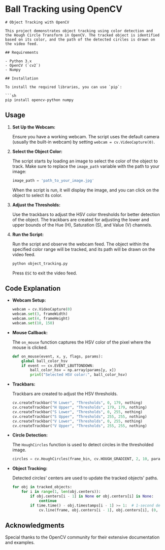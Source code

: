 # Ball Tracking using OpenCV
```
# Object Tracking with OpenCV

This project demonstrates object tracking using color detection and the Hough Circle Transform in OpenCV. The tracked object is identified based on its color, and the path of the detected circles is drawn on the video feed.

## Requirements

- Python 3.x
- OpenCV (`cv2`)
- Numpy

## Installation

To install the required libraries, you can use `pip`:

```sh
pip install opencv-python numpy
```

## Usage

1. **Set Up the Webcam:**

   Ensure you have a working webcam. The script uses the default camera (usually the built-in webcam) by setting `webcam = cv.VideoCapture(0)`.

2. **Select the Object Color:**

   The script starts by loading an image to select the color of the object to track. Make sure to replace the `image_path` variable with the path to your image:

   ```python
   image_path = 'path_to_your_image.jpg'
   ```

   When the script is run, it will display the image, and you can click on the object to select its color.

3. **Adjust the Thresholds:**

   Use the trackbars to adjust the HSV color thresholds for better detection of the object. The trackbars are created for adjusting the lower and upper bounds of the Hue (H), Saturation (S), and Value (V) channels.

4. **Run the Script:**

   Run the script and observe the webcam feed. The object within the specified color range will be tracked, and its path will be drawn on the video feed.

   ```sh
   python object_tracking.py
   ```

   Press `ESC` to exit the video feed.

## Code Explanation

- **Webcam Setup:**

  ```python
  webcam = cv.VideoCapture(0)
  webcam.set(3, frameWidth)
  webcam.set(4, frameHeight)
  webcam.set(10, 150)
  ```

- **Mouse Callback:**

  The `on_mouse` function captures the HSV color of the pixel where the mouse is clicked.

  ```python
  def on_mouse(event, x, y, flags, params):
      global ball_color_hsv
      if event == cv.EVENT_LBUTTONDOWN:
          ball_color_hsv = np.array(params[y, x])
          print("Selected HSV color:", ball_color_hsv)
  ```

- **Trackbars:**

  Trackbars are created to adjust the HSV thresholds.

  ```python
  cv.createTrackbar("H Lower", "Thresholds", 0, 179, nothing)
  cv.createTrackbar("H Upper", "Thresholds", 179, 179, nothing)
  cv.createTrackbar("S Lower", "Thresholds", 0, 255, nothing)
  cv.createTrackbar("S Upper", "Thresholds", 255, 255, nothing)
  cv.createTrackbar("V Lower", "Thresholds", 0, 255, nothing)
  cv.createTrackbar("V Upper", "Thresholds", 255, 255, nothing)
  ```

- **Circle Detection:**

  The `HoughCircles` function is used to detect circles in the thresholded image.

  ```python
  circles = cv.HoughCircles(frame_bin, cv.HOUGH_GRADIENT, 2, 10, param1=100, param2=40, minRadius=20, maxRadius=200)
  ```

- **Object Tracking:**

  Detected circles' centers are used to update the tracked objects' paths.

  ```python
  for obj in tracked_objects:
      for i in range(1, len(obj.centers)):
          if obj.centers[i - 1] is None or obj.centers[i] is None:
              continue
          if time.time() - obj.timestamps[i - 1] >= 1:  # 1-second delay
              cv.line(frame, obj.centers[i - 1], obj.centers[i], (0, 0, 255), 2)
  ```

## Acknowledgments

Special thanks to the OpenCV community for their extensive documentation and examples.
```
```
